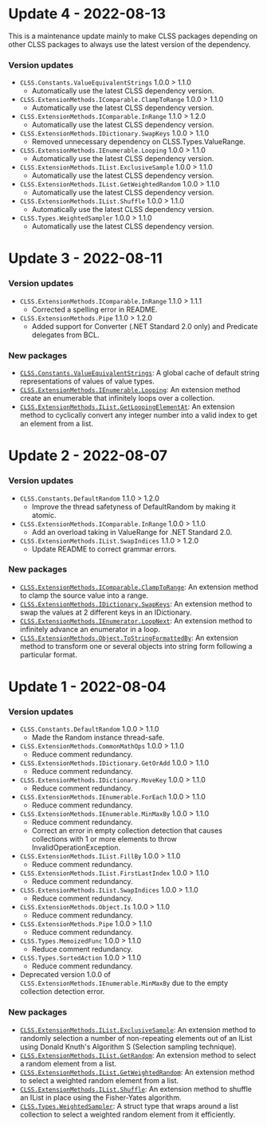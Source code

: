 # Update 4 - 2022-08-13

This is a maintenance update mainly to make CLSS packages depending on other CLSS packages to always use the latest version of the dependency.

### Version updates

- `CLSS.Constants.ValueEquivalentStrings` 1.0.0 > 1.1.0
  - Automatically use the latest CLSS dependency version.
- `CLSS.ExtensionMethods.IComparable.ClampToRange` 1.0.0 > 1.1.0
  - Automatically use the latest CLSS dependency version.
- `CLSS.ExtensionMethods.IComparable.InRange` 1.1.0 > 1.2.0
  - Automatically use the latest CLSS dependency version.
- `CLSS.ExtensionMethods.IDictionary.SwapKeys` 1.0.0 > 1.1.0
  - Removed unnecessary dependency on CLSS.Types.ValueRange.
- `CLSS.ExtensionMethods.IEnumerable.Looping` 1.0.0 > 1.1.0
  - Automatically use the latest CLSS dependency version.
- `CLSS.ExtensionMethods.IList.ExclusiveSample` 1.0.0 > 1.1.0
  - Automatically use the latest CLSS dependency version.
- `CLSS.ExtensionMethods.IList.GetWeightedRandom` 1.0.0 > 1.1.0
  - Automatically use the latest CLSS dependency version.
- `CLSS.ExtensionMethods.IList.Shuffle` 1.0.0 > 1.1.0
  - Automatically use the latest CLSS dependency version.
- `CLSS.Types.WeightedSampler` 1.0.0 > 1.1.0
  - Automatically use the latest CLSS dependency version.

# Update 3 - 2022-08-11

### Version updates

- `CLSS.ExtensionMethods.IComparable.InRange` 1.1.0 > 1.1.1
  - Corrected a spelling error in README.
- `CLSS.ExtensionMethods.Pipe` 1.1.0 > 1.2.0
  - Added support for Converter (.NET Standard 2.0 only) and Predicate delegates from BCL.

### New packages

- [`CLSS.Constants.ValueEquivalentStrings`](https://www.nuget.org/packages/CLSS.Constants.ValueEquivalentStrings): A global cache of default string representations of values of value types.
- [`CLSS.ExtensionMethods.IEnumerable.Looping`](https://www.nuget.org/packages/CLSS.ExtensionMethods.IEnumerable.Looping): An extension method create an enumerable that infinitely loops over a collection.
- [`CLSS.ExtensionMethods.IList.GetLoopingElementAt`](https://www.nuget.org/packages/CLSS.ExtensionMethods.IList.GetLoopingElementAt): An extension method to cyclically convert any integer number into a valid index to get an element from a list.

# Update 2 - 2022-08-07

### Version updates

- `CLSS.Constants.DefaultRandom` 1.1.0 > 1.2.0
  - Improve the thread safetyness of DefaultRandom by making it atomic.
- `CLSS.ExtensionMethods.IComparable.InRange` 1.0.0 > 1.1.0
  - Add an overload taking in ValueRange for .NET Standard 2.0.
- `CLSS.ExtensionMethods.IList.SwapIndices` 1.1.0 > 1.2.0
  - Update README to correct grammar errors.

### New packages

- [`CLSS.ExtensionMethods.IComparable.ClampToRange`](https://www.nuget.org/packages/CLSS.ExtensionMethods.IComparable.ClampToRange): An extension method to clamp the source value into a range.
- [`CLSS.ExtensionMethods.IDictionary.SwapKeys`](https://www.nuget.org/packages/CLSS.ExtensionMethods.IDictionary.SwapKeys): An extension method to swap the values at 2 different keys in an IDictionary.
- [`CLSS.ExtensionMethods.IEnumerator.LoopNext`](https://www.nuget.org/packages/CLSS.ExtensionMethods.IEnumerator.LoopNext): An extension method to infinitely advance an enumerator in a loop.
- [`CLSS.ExtensionMethods.Object.ToStringFormattedBy`](https://www.nuget.org/packages/CLSS.ExtensionMethods.Object.ToStringFormattedBy): An extension method to transform one or several objects into string form following a particular format.

# Update 1 - 2022-08-04

### Version updates

- `CLSS.Constants.DefaultRandom` 1.0.0 > 1.1.0
  - Made the Random instance thread-safe.
- `CLSS.ExtensionMethods.CommonMathOps` 1.0.0 > 1.1.0
  - Reduce comment redundancy.
- `CLSS.ExtensionMethods.IDictionary.GetOrAdd` 1.0.0 > 1.1.0
  - Reduce comment redundancy.
- `CLSS.ExtensionMethods.IDictionary.MoveKey` 1.0.0 > 1.1.0
  - Reduce comment redundancy.
- `CLSS.ExtensionMethods.IEnumerable.ForEach` 1.0.0 > 1.1.0
  - Reduce comment redundancy.
- `CLSS.ExtensionMethods.IEnumerable.MinMaxBy` 1.0.0 > 1.1.0
  - Reduce comment redundancy.
  - Correct an error in empty collection detection that causes collections with 1 or more elements to throw InvalidOperationException.
- `CLSS.ExtensionMethods.IList.FillBy` 1.0.0 > 1.1.0
  - Reduce comment redundancy.
- `CLSS.ExtensionMethods.IList.FirstLastIndex` 1.0.0 > 1.1.0
  - Reduce comment redundancy.
- `CLSS.ExtensionMethods.IList.SwapIndices` 1.0.0 > 1.1.0
  - Reduce comment redundancy.
- `CLSS.ExtensionMethods.Object.Is` 1.0.0 > 1.1.0
  - Reduce comment redundancy.
- `CLSS.ExtensionMethods.Pipe` 1.0.0 > 1.1.0
  - Reduce comment redundancy.
- `CLSS.Types.MemoizedFunc` 1.0.0 > 1.1.0
  - Reduce comment redundancy.
- `CLSS.Types.SortedAction` 1.0.0 > 1.1.0
  - Reduce comment redundancy.
- Deprecated version 1.0.0 of `CLSS.ExtensionMethods.IEnumerable.MinMaxBy` due to the empty collection detection error.

### New packages

- [`CLSS.ExtensionMethods.IList.ExclusiveSample`](https://www.nuget.org/packages/CLSS.ExtensionMethods.IList.ExclusiveSample): An extension method to randomly selection a number of non-repeating elements out of an IList using Donald Knuth's Algorithm S (Selection sampling technique).
- [`CLSS.ExtensionMethods.IList.GetRandom`](https://www.nuget.org/packages/CLSS.ExtensionMethods.IList.GetRandom): An extension method to select a random element from a list.
- [`CLSS.ExtensionMethods.IList.GetWeightedRandom`](https://www.nuget.org/packages/CLSS.ExtensionMethods.IList.GetWeightedRandom): An extension method to select a weighted random element from a list.
- [`CLSS.ExtensionMethods.IList.Shuffle`](https://www.nuget.org/packages/CLSS.ExtensionMethods.IList.Shuffle): An extension method to shuffle an IList in place using the Fisher-Yates algorithm.
- [`CLSS.Types.WeightedSampler`](https://www.nuget.org/packages/CLSS.Types.WeightedSampler): A struct type that wraps around a list collection to select a weighted random element from it efficiently.
